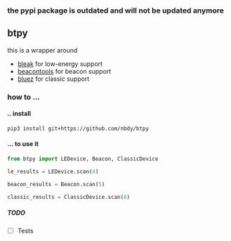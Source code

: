 ### the pypi package is outdated and will not be updated anymore

## btpy
this is a wrapper around
- [bleak](https://github.com/hbldh/bleak) for low-energy support
- [beacontools](https://github.com/citruz/beacontools) for beacon support
- [bluez](http://www.bluez.org/) for classic support

### how to ...
#### .. install
```shell
pip3 install git+https://github.com/nbdy/btpy
```

#### ... to use it
```python
from btpy import LEDevice, Beacon, ClassicDevice

le_results = LEDevice.scan(4)

beacon_results = Beacon.scan(5)

classic_results = ClassicDevice.scan(6)
```

##### TODO
- [ ] Tests